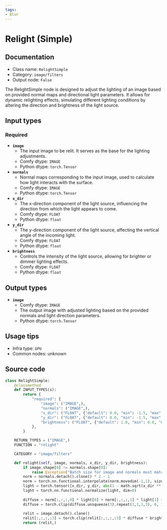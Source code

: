 ```yaml
---
tags:
- Blur
---
```


# Relight (Simple)
## Documentation
- Class name: `RelightSimple`
- Category: `image/filters`
- Output node: `False`

The RelightSimple node is designed to adjust the lighting of an image based on provided normal maps and directional light parameters. It allows for dynamic relighting effects, simulating different lighting conditions by altering the direction and brightness of the light source.
## Input types
### Required
- **`image`**
    - The input image to be relit. It serves as the base for the lighting adjustments.
    - Comfy dtype: `IMAGE`
    - Python dtype: `torch.Tensor`
- **`normals`**
    - Normal maps corresponding to the input image, used to calculate how light interacts with the surface.
    - Comfy dtype: `IMAGE`
    - Python dtype: `torch.Tensor`
- **`x_dir`**
    - The x-direction component of the light source, influencing the direction from which the light appears to come.
    - Comfy dtype: `FLOAT`
    - Python dtype: `float`
- **`y_dir`**
    - The y-direction component of the light source, affecting the vertical angle of the incoming light.
    - Comfy dtype: `FLOAT`
    - Python dtype: `float`
- **`brightness`**
    - Controls the intensity of the light source, allowing for brighter or dimmer lighting effects.
    - Comfy dtype: `FLOAT`
    - Python dtype: `float`
## Output types
- **`image`**
    - Comfy dtype: `IMAGE`
    - The output image with adjusted lighting based on the provided normals and light direction parameters.
    - Python dtype: `torch.Tensor`
## Usage tips
- Infra type: `GPU`
- Common nodes: unknown


## Source code
```python
class RelightSimple:
    @classmethod
    def INPUT_TYPES(s):
        return {
            "required": {
                "image": ("IMAGE",),
                "normals": ("IMAGE",),
                "x_dir": ("FLOAT", {"default": 0.0, "min": -1.5, "max": 1.5, "step": 0.01}),
                "y_dir": ("FLOAT", {"default": 0.0, "min": -1.5, "max": 1.5, "step": 0.01}),
                "brightness": ("FLOAT", {"default": 1.0, "min": 0.0, "max": 100, "step": 0.01}),
            },
        }

    RETURN_TYPES = ("IMAGE",)
    FUNCTION = "relight"

    CATEGORY = "image/filters"

    def relight(self, image, normals, x_dir, y_dir, brightness):
        if image.shape[0] != normals.shape[0]:
            raise Exception("Batch size for image and normals must match")
        norm = normals.detach().clone() * 2 - 1
        norm = torch.nn.functional.interpolate(norm.movedim(-1,1), size=(image.shape[1], image.shape[2]), mode='bilinear').movedim(1,-1)
        light = torch.tensor([x_dir, y_dir, abs(1 - math.sqrt(x_dir ** 2 + y_dir ** 2) * 0.7)])
        light = torch.nn.functional.normalize(light, dim=0)
        
        diffuse = norm[:,:,:,0] * light[0] + norm[:,:,:,1] * light[1] + norm[:,:,:,2] * light[2]
        diffuse = torch.clip(diffuse.unsqueeze(3).repeat(1,1,1,3), 0, 1)
        
        relit = image.detach().clone()
        relit[:,:,:,:3] = torch.clip(relit[:,:,:,:3] * diffuse * brightness, 0, 1)
        return (relit,)

```
